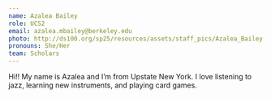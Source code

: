 ```yaml
---
name: Azalea Bailey
role: UCS2
email: azalea.mbailey@berkeley.edu
photo: http://ds100.org/sp25/resources/assets/staff_pics/Azalea_Bailey.jpg
pronouns: She/Her
team: Scholars
---
```

Hi!! My name is Azalea and I’m from Upstate New York. I love listening to jazz, learning new instruments, and playing card games.